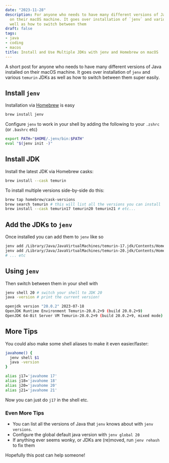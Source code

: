 ```yaml
---
date: "2023-11-28"
description: For anyone who needs to have many different versions of Java installed
  on their macOS machine. It goes over installation of `jenv` and various JDKs as
  well as how to switch between them
draft: false
tags:
- java
- coding
- macos
title: Install and Use Multiple JDKs with jenv and Homebrew on macOS
---
```


A short post for anyone who needs to have many different versions of Java installed on their macOS machine. It goes over
installation of `jenv` and various `temurin` JDKs as well as how to switch between them super easily.


## Install `jenv`

Installation via [Homebrew](https://brew.sh/) is easy 

```bash
brew install jenv
```

<!--more-->

Configure `jenv` to work in your shell by adding the following to your `.zshrc` (or `.bashrc` etc)

```bash
export PATH="$HOME/.jenv/bin:$PATH"
eval "$(jenv init -)"
```

## Install JDK

Install the latest JDK via Homebrew casks:

```bash
brew install --cask temurin
```

To install multiple versions side-by-side do this:

```bash
brew tap homebrew/cask-versions
brew search temurin # this will list all the versions you can install
brew install --cask temurin17 temurin20 temurin21 # etc...
```

## Add the JDKs to `jenv`

Once installed you can add them to `jenv` like so

```bash
jenv add /Library/Java/JavaVirtualMachines/temurin-17.jdk/Contents/Home
jenv add /Library/Java/JavaVirtualMachines/temurin-20.jdk/Contents/Home
# ... etc
```

## Using `jenv`

Then switch between them in your shell with

```bash
jenv shell 20 # switch your shell to JDK 20
java -version # print the current version!

openjdk version "20.0.2" 2023-07-18
OpenJDK Runtime Environment Temurin-20.0.2+9 (build 20.0.2+9)
OpenJDK 64-Bit Server VM Temurin-20.0.2+9 (build 20.0.2+9, mixed mode)
```

## More Tips

You could also make some shell aliases to make it even easier/faster:

```bash
javahome() {
  jenv shell $1
  java -version
}

alias j17='javahome 17'
alias j18='javahome 18'
alias j20='javahome 20'
alias j21='javahome 21'
```

Now you can just do `j17` in the shell etc.

### Even More Tips

- You can list all the versions of Java that `jenv` knows about with `jenv versions`.
- Configure the global default java version with `jenv global 20`
- If anything ever seems wonky, or JDKs are (re)moved, run `jenv rehash` to fix them

Hopefully this post can help someone!
